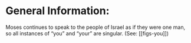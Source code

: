 # General Information:

Moses continues to speak to the people of Israel as if they were one man, so all instances of “you” and “your” are singular. (See: [[figs-you]])